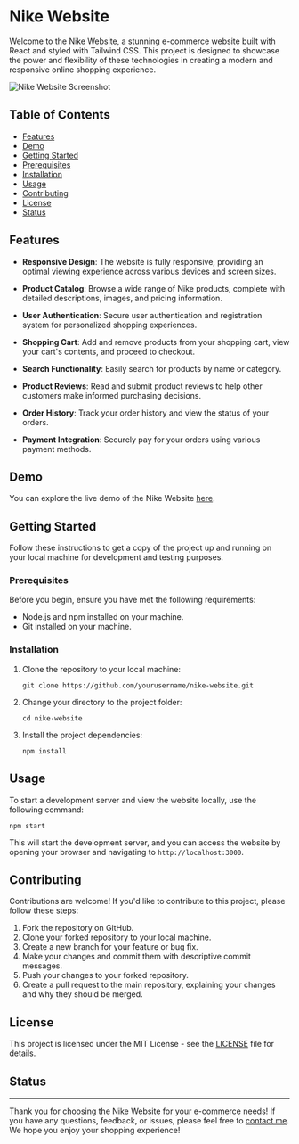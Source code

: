 # Nike Website

Welcome to the Nike Website, a stunning e-commerce website built with React and styled with Tailwind CSS. This project is designed to showcase the power and flexibility of these technologies in creating a modern and responsive online shopping experience.

![Nike Website Screenshot](https://i.ibb.co/FX0X1bF/website.jpg)

## Table of Contents

- [Features](#features)
- [Demo](#demo)
- [Getting Started](#getting-started)
- [Prerequisites](#prerequisites)
- [Installation](#installation)
- [Usage](#usage)
- [Contributing](#contributing)
- [License](#license)
- [Status](#status)

## Features

- **Responsive Design**: The website is fully responsive, providing an optimal viewing experience across various devices and screen sizes.

- **Product Catalog**: Browse a wide range of Nike products, complete with detailed descriptions, images, and pricing information.

- **User Authentication**: Secure user authentication and registration system for personalized shopping experiences.

- **Shopping Cart**: Add and remove products from your shopping cart, view your cart's contents, and proceed to checkout.

- **Search Functionality**: Easily search for products by name or category.

- **Product Reviews**: Read and submit product reviews to help other customers make informed purchasing decisions.

- **Order History**: Track your order history and view the status of your orders.

- **Payment Integration**: Securely pay for your orders using various payment methods.

## Demo

You can explore the live demo of the Nike Website [here](#).

## Getting Started

Follow these instructions to get a copy of the project up and running on your local machine for development and testing purposes.

### Prerequisites

Before you begin, ensure you have met the following requirements:

- Node.js and npm installed on your machine.
- Git installed on your machine.

### Installation

1. Clone the repository to your local machine:

   ```shell
   git clone https://github.com/yourusername/nike-website.git
   ```

2. Change your directory to the project folder:

   ```shell
   cd nike-website
   ```

3. Install the project dependencies:

   ```shell
   npm install
   ```

## Usage

To start a development server and view the website locally, use the following command:

```shell
npm start
```

This will start the development server, and you can access the website by opening your browser and navigating to `http://localhost:3000`.

## Contributing

Contributions are welcome! If you'd like to contribute to this project, please follow these steps:

1. Fork the repository on GitHub.
2. Clone your forked repository to your local machine.
3. Create a new branch for your feature or bug fix.
4. Make your changes and commit them with descriptive commit messages.
5. Push your changes to your forked repository.
6. Create a pull request to the main repository, explaining your changes and why they should be merged.

## License

This project is licensed under the MIT License - see the [LICENSE](LICENSE) file for details.

## Status


---

Thank you for choosing the Nike Website for your e-commerce needs! If you have any questions, feedback, or issues, please feel free to [contact me](mailto:sudeepkarmakar02@gmail.com). We hope you enjoy your shopping experience!
